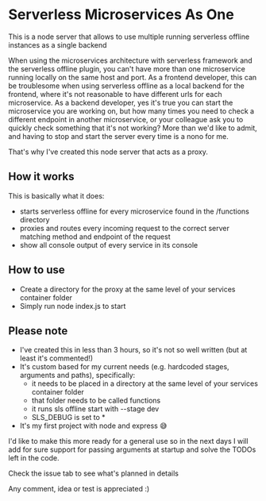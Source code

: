 # Serverless Microservices As One
This is a node server that allows to use multiple running serverless offline instances as a single backend

When using the microservices architecture with serverless framework and the serverless offline plugin, you can't have more than one microservice running locally on the same host and port.
As a frontend developer, this can be troublesome when using serverless offline as a local backend for the frontend, where it's not reasonable to have different urls for each microservice.
As a backend developer, yes it's true you can start the microservice you are working on, but how many times you need to check a different endpoint in another microservice, or your colleague ask you to quickly check something that it's not working? More than we'd like to admit, and having to stop and start the server every time is a nono for me.

That's why I've created this node server that acts as a proxy.

## How it works
This is basically what it does:
* starts serverless offline for every microservice found in the /functions directory
* proxies and routes every incoming request to the correct server matching method and endpoint of the request
* show all console output of every service in its console

## How to use
* Create a directory for the proxy at the same level of your services container folder
* Simply run node index.js to start

## Please note
* I've created this in less than 3 hours, so it's not so well written (but at least it's commented!)
* It's custom based for my current needs (e.g. hardcoded stages, arguments and paths), specifically:
    * it needs to be placed in a directory at the same level of your services container folder
    * that folder needs to be called functions
    * it runs sls offline start with --stage dev
    * SLS_DEBUG is set to *
* It's my first project with node and express 😅

I'd like to make this more ready for a general use so in the next days I will add for sure support for passing arguments at startup and solve the TODOs left in the code.

Check the issue tab to see what's planned in details

Any comment, idea or test is appreciated :)

